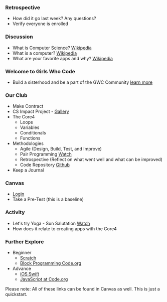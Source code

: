 ### Retrospective
* How did it go last week? Any questions?
* Verify everyone is enrolled

### Discussion
* What is Computer Science? [Wikipedia](https://en.wikipedia.org/wiki/Computer_science)
* What is a computer? [Wikipedia](https://en.wikipedia.org/wiki/Computer)
* What are your favorite apps and why? [Wikipedia](https://en.wikipedia.org/wiki/Computer_program)

### Welcome to Girls Who Code
* Build a sisterhood and be a part of the GWC Community [learn more](https://girlswhocode.com/)

### Our Club
* Make Contract
* CS Impact Project - [Gallery](http://projects.girlswhocode.com/)
* The Core4
  * Loops
  * Variables
  * Conditionals
  * Functions
* Methodologies 
  * Agile (Design, Build, Test, and Improve)
  * Pair Programming [Watch](https://www.youtube.com/watch?v=vgkahOzFH2Q)
  * Retrospective (Reflect on what went well and what can be improved)
  * Code Repository [Github](https://github.com/)
* Keep a Journal

### Canvas
* [Login](https://girlswhocode.instructure.com/login/canvas)
* Take a Pre-Test (this is a baseline)

### Activity
* Let's try Yoga - Sun Salutation [Watch](https://www.youtube.com/watch?v=EpWenYr6W0A)
* How does it relate to creating apps with the Core4

### Further Explore
* Beginner
  * [Scratch](https://scratch.mit.edu/)
  * [Block Programming Code.org](https://studio.code.org/s/course4)
* Advance
  * [iOS Swift](http://www.apple.com/swift/playgrounds/)
  * [JavaScript at Code.org](https://code.org/educate/applab)

Please note: All of these links can be found in Canvas as well.  This is just a quickstart. 


